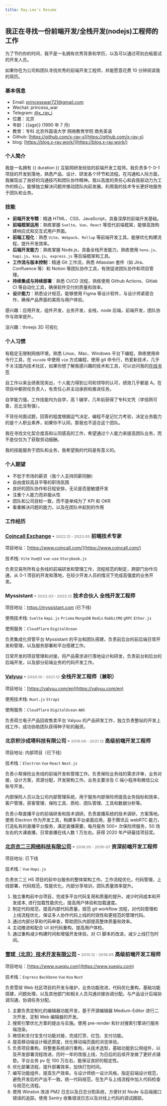 ```yaml
---
title: Ray.Lee's Resume
---
```


<script>
  const date = new Date()
  const year = date.getFullYear()
const age = year - 1990
const duration = year - 2013
export default {
  data () {
    return {
      age,
      duration
    }
  },
}
</script>

<style>
h3 small {
  font-size: 0.75em;
  color: #999;
}
</style>

## 我正在寻找一份前端开发/全栈开发(nodejs)工程师的工作

为了节约你的时间，我不是一名拥有优秀背景和学历，以及可以通过苛刻白板面试的开发人员。

如果你在为公司和团队寻找优秀的前端开发工程师，并能愿意花费 10 分钟阅读我的简历。

### 基本信息

- Email: [princesswar721@gmail.com](mailto:princesswar721@gmail.com)
- Wechat: princess_war
- Telegram: [@x_ray_i](https://t.me/x_ray_i)
- 位置：北京
- 年龄：{{age}} (1990 年 7 月)
- 教育：专科 北京外国语大学 网络教育学院 商务英语
- Github: [https://github.com/x-ray-s](https://github.com/x-ray-s)
- blog: [https://blog.x-ray.work/](https://blog.x-ray.work/)

### 个人简介

我是一名拥有 {{ duration }} 互联网研发经验的前端开发工程师。我负责多个 0-1 项目的开发到落地，熟悉产品、设计、研发各个环节和流程。在沟通和人际方面，我展现出了良好的沟通技巧和团队协作精神。我以高度的责任心和自我驱动力为工作的核心，能够独立解决问题并推动团队向前发展。利用我的技术专长更好地服务于团队和业务。

### 技能

- **前端开发专精**：精通 HTML、CSS、JavaScript，具备深厚的前端开发基础。
- **前端框架运用**：熟练掌握 `Svelte`、`Vue`、`React` 等现代前端框架，能够高效构建响应式和交互式用户界面。
- **前端工程化**：熟悉 `Vite`、`Webpack`、`Rollup` 等前端开发工具，能够优化构建流程，提升开发效率。
- **后端开发能力**：熟练掌握 Node.js，具备全栈开发能力，熟练使用 `hono.js`、`hapi.js`、`koa.js`、`express.js` 等后端框架和工具。
- **工作流与版本控制**：精通 Git 工作流，熟悉 Atlassian 套件（如 Jira、Confluence 等）和 Notion 等团队协作工具，有效促进团队协作和项目管理。
- **持续集成与持续部署**：熟悉 CI/CD 流程，熟练使用 Github Actions、Gitlab CI 等自动化工具，确保软件交付的质量和效率。
- **设计能力**：熟悉设计规范，能够使用 Figma 等设计软件，与设计师紧密合作，确保产品界面的美观与用户体验。

感兴趣：应用开发，组件开发，业务开发，全栈，node 后端，前端开发，团队协作与效率提升。

没兴趣：threejs 3D 可视化

### 个人习惯

有稳定无限制网络环境，熟悉 Linux、Mac、Windows 平台下编程，熟练使用命令行工具，在 `vscode` 中使用 `vim` 方式编程，使用 git 命令行，热爱新技术，几乎不关注国内技术社区，如果你想了解我感兴趣的技术和工具，可以访问我的[在线书签](https://x-ray-s.github.io/bookmark-parser/bookmark-export)

自工作以来业绩表现突出，个人能力得到公司和领导的认可，绩效几乎都是 A。在项目中都担任负责人，有责任心并主动承担和推进任务。

自学能力强，工作技能均为自学，高 1 辍学，几年前获得了专科文凭（学信网可查，总比没有强）。

不背任何面试题，回答的程度根据运气决定，编程不是记忆力考验，决定业务能力的是个人职业素养，如果你不认同，那我也不适合这个团队。

我在寻找文化契合度高和认同感高的工作，希望通过个人能力来提高团队业务，而不是仅仅为了获取劳动报酬。

我的技能服务于团队和业务，我希望我的代码是有意义的。

### 个人期望

- 不低于市场的薪资（我个人支持同薪同酬）
- 自由度较高且平等的职场氛围
- 良好的团队协作和日程安排，无论是否是敏捷开发
- 注重个人能力而非服从性
- 团队和公司目标一致，而不是单纯为了 KPI 和 OKR
- 看重解决问题的能力，以及在团队中起到的作用

### 工作经历

<h3><a target="_blank" href="https://www.linkedin.com/company/coincall-exchange/">Coincall Exchange</a> - <small>2022.12 - 2023.05</small> 前端技术专家</h3>

项目地址：[https://www.coincall.com/](https://www.coincall.com/)

技术栈: `Vite` `Vue@3` `vue-use` `Storybook.js`

负责交易所所有业务线的前端研发和管理工作，流程规范的制定，跨部门协作沟通，从 0-1 项目的开发和落地，在较少开发人员的情况下完成高强度的业务开发。

<h3>Myssistant - <small>2022.02 - 2022.12</small> 技术合伙人 全栈开发工程师</h3>

项目地址：https://myssistant.com (已下线)

使用技术栈: `Svelte` `Hapi.js` `Prisma` `MongoDB` `Redis` `RabbitMQ` `gRPC` `Ether.js`

使用服务：`Cloudflare` `DigitalOcean`

负责集成化资管平台 Myssistant 的平台和团队搭建，负责前后台的前后端日常开发和管理，以及服务部署和平台搭建工作。

日常开发的项目管理和对接，将产品需求进行落地设计和研发，负责前台和后台的后端开发，以及部分前端业务的代码开发工作。

<h3><a target="_blank" href="https://www.linkedin.com/company/valyuu/">Valyuu</a> - <small>2020.10 - 2021.12</small> 全栈开发工程师（兼职）</h3>

项目地址：[https://valyuu.com/en](https://valyuu.com/en)

使用技术栈: `Nuxt.js` `Strapi`

使用服务：`Cloudflare` `DigitalOcean` `AWS`

负责荷兰电子产品回收售卖平台 Valyuu 的产品研发工作，独立负责整站的开发上线工作，成功协助团队获得种子轮的融资。

<h3>北京积沙成塔科技有限公司 - <small>2019.08 - 2021.12</small> 高级前端开发工程师</h3>

项目地址: 内部项目（已下线）

技术栈：`Electron` `Vue` `React` `Next.js`

负责小帮保险业务线的前端开发和管理工作。负责保险业务线的需求评审，业务对接，设计方案，资源分配，开发架构工作。业务主要涉及 C 端小程序和微信公众账号开发。

内部保险人员以及公司内部管理系统，用于服务内部保险师提高业务指标和效率，客户管理，获客管理、保险工具、质检、团队管理、工具和数据分析等。

负责小帮直播平台的前端研发和技术调研。负责直播系统的技术调研，方案落地。使用 Electron 作为开发工具，构建多平台桌面应用，基于腾讯云 webRTC 能力，打造私有的直播平台服务，满足直播需要。每月服务 500+ 次保险师服务，50 场左右的大课直播，日常直播在线人数 1 万左右。获得 2020 年产研最佳项目奖。

<h3><a target="_blank" href="https://www.linkedin.com/company/%E8%A1%A3%E4%BA%8C%E4%B8%89/">北京衣二三网络科技有限公司</a> - <small>2018.05 - 2019-07</small> 资深前端开发工程师 </h3>

项目地址: 已下线

技术栈：`Vue` `Hapi.js`

负责衣二三 H5 项目的前中台服务的整体架构工作。工作流程优化，代码管理，上线部署，代码规范，性能优化，内部分享培训，团队质量效率提升。

1. 独立重构前中台项目，完成多平台代码复用和质量的提升。减少时间成本和开发成本, 进行加载性能优化，提高用户体验和加载速度。
2. 制定代码规范，提高内部代码质量，规范 git workflow 流程，对代码管理和上线流程优化，保证多人协作代码上线的时效性和更规范的管理代码。
3. 通过内部分享和代码审查，帮助团队内部提高整体质量和效率。
4. 主动推进和配合 UI 对代码重构，提高用户体检。
5. 通过重构减少构建时间和增强开发体验，对 CI 脚本的改进，减少上线打包时间。

<h3><a target="_blank" href="https://www.linkedin.com/company/snowball-finance-ltd./">雪球（北京）技术开发有限公司</a> - <small>2015.12 - 2018.05</small> 高级前端开发工程师</h3>

项目地址：[https://www.xueqiu.com](https://www.xueqiu.com)

技术栈：`Express` `Backbone` `Vue` `Koa` `Nuxt`

负责雪球 Web 社区项目的开发与维护，业务功能改进，代码优化重构，基础功能搭建，问题处理，以及其他部门和相关人员沟通对接协调分配。与产品设计后端协调沟通，协调任务分配。

1. 主要负责定制化的编辑器功能开发，基于开源编辑器 Medium-Editor 进行二次开发，定制 Web 编辑器的开发。
2. 搜索引擎优化方案的提出与实施。使用 pre-render 和针对搜索引擎进行服务端渲染。
3. 微信和支付宝支付功能对接，完成打赏、红包、支付功能。
4. 提高移动端设计稿还原度，优化移动端页面的浏览体验。
5. 负责项目重构，将整套系统进行重构，从技术选型，基础功能到公用组件，以及开发部署流程改进，历时一年的改版上线，为日后的后续开发做了更好点铺垫。平台业务 pv 在 100 万左右，能保证良好的稳定性。
6. 优化部署流程，提升部署效率，加快打包时间。
7. 编写功能组件，提高生产效率。与设计师统一设计风格，指定前端设计规范，避免开发后的产出不一致。统一代码规范，在生产与上线流程中加入代码检查与规范化流程。
8. 使用 Winston 改进 PM2 日志以及日志分割系统，方便针对 Node 与后端接口错误的追踪。使用 Sentry 收集错误日志以及对线上代码的调试跟踪。
